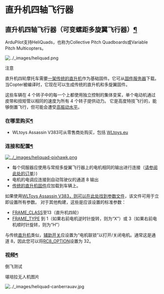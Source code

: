 # 直升机四轴飞行器

## 直升机四轴飞行器（可变螺距多旋翼飞行器）[¶](https://ardupilot.org/copter/docs/heliquads.html#heliquads-variable-pitch-multicopters)

ArduPilot支持HeliQuads，也称为Collective Pitch Quadboards或Variable Pitch Multicopters。

![../\_images/heliquad.png](https://ardupilot.org/copter/\_images/heliquad.png)

注意

直升机四轮摩托车需要[一架传统的直升机](https://ardupilot.org/copter/docs/traditional-helicopters.html#traditional-helicopters)作为基础固件。它可从[固件服务器](https://firmware.ardupilot.org/)下载。当Copter被编译时，它现在可以生成传统的直升机和多旋翼固件。

这些车辆在 4 个转子中的每一个上都使用独立控制的集体变桨，单个电动机通过皮带和扭矩管以相同的速度为所有 4 个转子提供动力。 它是高度特技飞行的，能够倒置飞行，但可能会遭受[高振动水平](https://ardupilot.org/copter/docs/common-measuring-vibration.html#common-measuring-vibration)。

### 在哪里购买[¶](https://ardupilot.org/copter/docs/heliquads.html#where-to-buy)

* WLtoys Assassin V383可从零售商处购买，包括 [WLtoys.eu](https://wltoys.eu/wltoys-v383)

### 连接和配置[¶](https://ardupilot.org/copter/docs/heliquads.html#connecting-and-configuring)

[![../\_images/heliquad-pixhawk.png](https://ardupilot.org/copter/\_images/heliquad-pixhawk.png)](https://ardupilot.org/copter/\_images/heliquad-pixhawk.png)

* 每个伺服器应使用与常规多旋翼飞行器上的电机相同的输出进行连接（[请参阅此处的订单](https://ardupilot.org/copter/docs/connect-escs-and-motors.html#connect-escs-and-motors)）)
* 电机的电调应连接到自动驾驶仪的通道 8 输出
* [传统的直升机固件](https://ardupilot.org/copter/docs/traditional-helicopters.html#traditional-helicopters)应加载到车辆上。

如果使用[WLToys Assassin V383，则可以在此处找到参数文件](https://github.com/ArduPilot/ardupilot/blob/master/Tools/Frame\_params/WLToys\_V383\_HeliQuad.param)，该文件可用于立即设置所有参数。 对于其他构建，这些是应该设置的标准参数：

* [FRAME\_CLASS](https://ardupilot.org/copter/docs/parameters.html#frame-class)至13（直升机四轮）
* [FRAME\_TYPE](https://ardupilot.org/copter/docs/parameters.html#frame-class) 到 1（如果右前电机逆时针旋转，则为“X”）或 3（如果右前电机顺时针旋转，则为“H”）

与传统[直升机](https://ardupilot.org/copter/docs/traditional-helicopters.html#traditional-helicopters)类似，[辅助开关](https://ardupilot.org/copter/docs/common-auxiliary-functions.html#common-auxiliary-functions)应设置为“电机联锁”以打开/关闭电机。通常这是通道 8，因此您可以将[RC8\_OPTION](https://ardupilot.org/copter/docs/parameters.html#rc8-option)设置为 32。

### 视频[¶](https://ardupilot.org/copter/docs/heliquads.html#videos)

倒飞测试

堪培拉无人机图片

![../\_images/heliquad-canberrauav.jpg](https://ardupilot.org/copter/\_images/heliquad-canberrauav.jpg)
